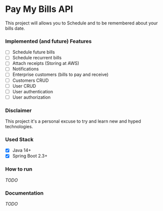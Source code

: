 # Pay My Bills API

This project will allows you to Schedule and to be remembered about your bills date.

### Implemented (and future) Features 
- [ ] Schedule future bills
- [ ] Schedule recurrent bills
- [ ] Attach receipts (Storing at AWS)
- [ ] Notifications
- [ ] Enterprise customers (bills to pay and receive)
- [ ] Customers CRUD
- [ ] User CRUD
- [ ] User authentication
- [ ] User authorization

### Disclaimer
This project it's a personal excuse to try and learn new and hyped technologies.

### Used Stack
- [x] Java 14+
- [x] Spring Boot 2.3+

### How to run
_TODO_

### Documentation
_TODO_
